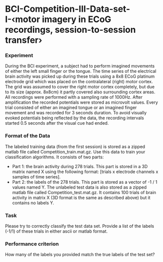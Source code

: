 # BCI-Competition-III-Data-set-I-‹motor imagery in ECoG recordings, session-to-session transfer›

### Experiment
During the BCI experiment, a subject had to perform imagined movements of either the left small finger or the tongue. The time series of the electrical brain activity was picked up during these trials using a 8x8 ECoG platinum electrode grid which was placed on the contralateral (right) motor cortex. The grid was assumed to cover the right motor cortex completely, but due to its size (approx. 8x8cm) it partly covered also surrounding cortex areas. All recordings were performed with a sampling rate of 1000Hz. After amplification the recorded potentials were stored as microvolt values. Every trial consisted of either an imagined tongue or an imagined finger movement and was recorded for 3 seconds duration. To avoid visually evoked potentials being reflected by the data, the recording intervals started 0.5 seconds after the visual cue had ended.

### Format of the Data
The labeled training data (from the first session) is stored as a zipped matlab file called Competition_train.mat.gz. Use this data to train your classification algorithms. It consists of two parts:
* Part 1: the brain activity during 278 trials. This part is stored in a 3D matrix named X using the following format: [trials x electrode channels x samples of time series].
* Part 2: the labels of the 278 trials. This part is stored as a vector of -1 / 1 values named Y.
The unlabeled test data is also stored as a zipped matlab file called Competition_test.mat.gz. It contains 100 trials of brain activity in matrix X (3D format is the same as described above) but it contains no labels Y.

### Task
Please try to correctly classify the test data set. Provide a list of the labels (-1/1) of these trials in either ascii or matlab format. 

### Performance criterion
How many of the labels you provided match the true labels of the test set?
